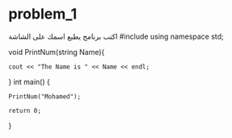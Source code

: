 # problem_1
اكتب برنامج يطبع اسمك على الشاشة 
#include<iostream>
using namespace std;

void PrintNum(string Name){

	cout << "The Name is " << Name << endl;


}
int main() {

	PrintNum("Mohamed");

	return 0;
}
